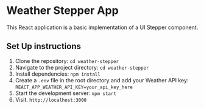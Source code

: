 # Weather Stepper App

This React application is a basic implementation of a UI Stepper component.

## Set Up instructions

1. Clone the repository: 
`cd weather-stepper`
2. Navigate to the project directory:
`cd weather-stepper`
3. Install dependencies:
`npm install`
4. Create a `.env` file in the root directory and add your Weather API key:
`REACT_APP_WEATHER_API_KEY=your_api_key_here`
5. Start the development server:
`npm start`
6. Visit. `http://localhost:3000`